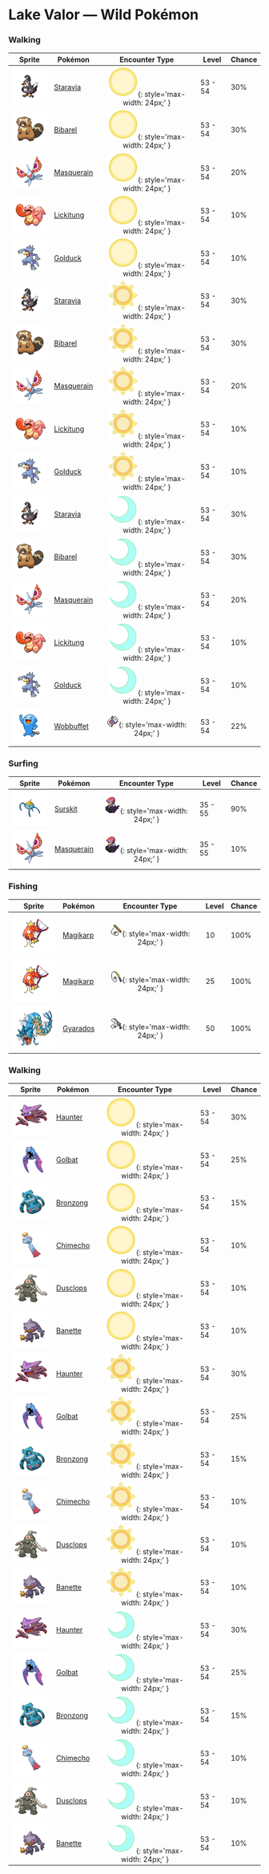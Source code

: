 # Lake Valor — Wild Pokémon

### Walking

| Sprite | Pokémon | Encounter Type | Level | Chance |
|:------:|---------|:--------------:|-------|--------|
| ![Staravia](../../assets/sprites/staravia/front.gif "Staravia: Recognizing their own weakness, they always live in a group. When alone, a STARAVIA cries noisily.") | [Staravia](../../pokemon/staravia.md/) | ![Morning](../../assets/encounter_types/morning.png "Morning"){: style='max-width: 24px;' } | 53 - 54 | 30% |
| ![Bibarel](../../assets/sprites/bibarel/front.gif "Bibarel: A river dammed by BIBAREL will never overflow its banks, which is appreciated by people nearby.") | [Bibarel](../../pokemon/bibarel.md/) | ![Morning](../../assets/encounter_types/morning.png "Morning"){: style='max-width: 24px;' } | 53 - 54 | 30% |
| ![Masquerain](../../assets/sprites/masquerain/front.gif "Masquerain: Its antennae have eye patterns on them. Its four wings enable it to hover and fly in any direction.") | [Masquerain](../../pokemon/masquerain.md/) | ![Morning](../../assets/encounter_types/morning.png "Morning"){: style='max-width: 24px;' } | 53 - 54 | 20% |
| ![Lickitung](../../assets/sprites/lickitung/front.gif "Lickitung: When it extends its over-six-foot- long tongue, its tail quivers. There is a possibility they are connected.") | [Lickitung](../../pokemon/lickitung.md/) | ![Morning](../../assets/encounter_types/morning.png "Morning"){: style='max-width: 24px;' } | 53 - 54 | 10% |
| ![Golduck](../../assets/sprites/golduck/front.gif "Golduck: It is seen swimming dynamically and elegantly using its well-developed limbs and flippers.") | [Golduck](../../pokemon/golduck.md/) | ![Morning](../../assets/encounter_types/morning.png "Morning"){: style='max-width: 24px;' } | 53 - 54 | 10% |
| ![Staravia](../../assets/sprites/staravia/front.gif "Staravia: Recognizing their own weakness, they always live in a group. When alone, a STARAVIA cries noisily.") | [Staravia](../../pokemon/staravia.md/) | ![Day](../../assets/encounter_types/day.png "Day"){: style='max-width: 24px;' } | 53 - 54 | 30% |
| ![Bibarel](../../assets/sprites/bibarel/front.gif "Bibarel: A river dammed by BIBAREL will never overflow its banks, which is appreciated by people nearby.") | [Bibarel](../../pokemon/bibarel.md/) | ![Day](../../assets/encounter_types/day.png "Day"){: style='max-width: 24px;' } | 53 - 54 | 30% |
| ![Masquerain](../../assets/sprites/masquerain/front.gif "Masquerain: Its antennae have eye patterns on them. Its four wings enable it to hover and fly in any direction.") | [Masquerain](../../pokemon/masquerain.md/) | ![Day](../../assets/encounter_types/day.png "Day"){: style='max-width: 24px;' } | 53 - 54 | 20% |
| ![Lickitung](../../assets/sprites/lickitung/front.gif "Lickitung: When it extends its over-six-foot- long tongue, its tail quivers. There is a possibility they are connected.") | [Lickitung](../../pokemon/lickitung.md/) | ![Day](../../assets/encounter_types/day.png "Day"){: style='max-width: 24px;' } | 53 - 54 | 10% |
| ![Golduck](../../assets/sprites/golduck/front.gif "Golduck: It is seen swimming dynamically and elegantly using its well-developed limbs and flippers.") | [Golduck](../../pokemon/golduck.md/) | ![Day](../../assets/encounter_types/day.png "Day"){: style='max-width: 24px;' } | 53 - 54 | 10% |
| ![Staravia](../../assets/sprites/staravia/front.gif "Staravia: Recognizing their own weakness, they always live in a group. When alone, a STARAVIA cries noisily.") | [Staravia](../../pokemon/staravia.md/) | ![Night](../../assets/encounter_types/night.png "Night"){: style='max-width: 24px;' } | 53 - 54 | 30% |
| ![Bibarel](../../assets/sprites/bibarel/front.gif "Bibarel: A river dammed by BIBAREL will never overflow its banks, which is appreciated by people nearby.") | [Bibarel](../../pokemon/bibarel.md/) | ![Night](../../assets/encounter_types/night.png "Night"){: style='max-width: 24px;' } | 53 - 54 | 30% |
| ![Masquerain](../../assets/sprites/masquerain/front.gif "Masquerain: Its antennae have eye patterns on them. Its four wings enable it to hover and fly in any direction.") | [Masquerain](../../pokemon/masquerain.md/) | ![Night](../../assets/encounter_types/night.png "Night"){: style='max-width: 24px;' } | 53 - 54 | 20% |
| ![Lickitung](../../assets/sprites/lickitung/front.gif "Lickitung: When it extends its over-six-foot- long tongue, its tail quivers. There is a possibility they are connected.") | [Lickitung](../../pokemon/lickitung.md/) | ![Night](../../assets/encounter_types/night.png "Night"){: style='max-width: 24px;' } | 53 - 54 | 10% |
| ![Golduck](../../assets/sprites/golduck/front.gif "Golduck: It is seen swimming dynamically and elegantly using its well-developed limbs and flippers.") | [Golduck](../../pokemon/golduck.md/) | ![Night](../../assets/encounter_types/night.png "Night"){: style='max-width: 24px;' } | 53 - 54 | 10% |
| ![Wobbuffet](../../assets/sprites/wobbuffet/front.gif "Wobbuffet: It desperately tries to keep its black tail hidden. It is said to be proof the tail hides a secret.") | [Wobbuffet](../../pokemon/wobbuffet.md/) | ![Poké Radar](../../assets/encounter_types/poke_radar.png "Poké Radar"){: style='max-width: 24px;' } | 53 - 54 | 22% |

### Surfing

| Sprite | Pokémon | Encounter Type | Level | Chance |
|:------:|---------|:--------------:|-------|--------|
| ![Surskit](../../assets/sprites/surskit/front.gif "Surskit: It appears as if it is skating on water. It draws prey with a sweet scent from the tip of its head.") | [Surskit](../../pokemon/surskit.md/) | ![Surf](../../assets/encounter_types/surf.png "Surf"){: style='max-width: 24px;' } | 35 - 55 | 90% |
| ![Masquerain](../../assets/sprites/masquerain/front.gif "Masquerain: Its antennae have eye patterns on them. Its four wings enable it to hover and fly in any direction.") | [Masquerain](../../pokemon/masquerain.md/) | ![Surf](../../assets/encounter_types/surf.png "Surf"){: style='max-width: 24px;' } | 35 - 55 | 10% |

### Fishing

| Sprite | Pokémon | Encounter Type | Level | Chance |
|:------:|---------|:--------------:|-------|--------|
| ![Magikarp](../../assets/sprites/magikarp/front.gif "Magikarp: A MAGIKARP living for many years can leap a mountain using Splash. The move remains useless, though.") | [Magikarp](../../pokemon/magikarp.md/) | ![Old Rod](../../assets/encounter_types/old_rod.png "Old Rod"){: style='max-width: 24px;' } | 10 | 100% |
| ![Magikarp](../../assets/sprites/magikarp/front.gif "Magikarp: A MAGIKARP living for many years can leap a mountain using Splash. The move remains useless, though.") | [Magikarp](../../pokemon/magikarp.md/) | ![Good Rod](../../assets/encounter_types/good_rod.png "Good Rod"){: style='max-width: 24px;' } | 25 | 100% |
| ![Gyarados](../../assets/sprites/gyarados/front.gif "Gyarados: Once it begins to rampage, a GYARADOS will burn everything down, even in a harsh storm.") | [Gyarados](../../pokemon/gyarados.md/) | ![Super Rod](../../assets/encounter_types/super_rod.png "Super Rod"){: style='max-width: 24px;' } | 50 | 100% |

### Walking

| Sprite | Pokémon | Encounter Type | Level | Chance |
|:------:|---------|:--------------:|-------|--------|
| ![Haunter](../../assets/sprites/haunter/front.gif "Haunter: It likes to lurk in the dark and tap shoulders with a gaseous hand. Its touch causes endless shuddering.") | [Haunter](../../pokemon/haunter.md/) | ![Morning](../../assets/encounter_types/morning.png "Morning"){: style='max-width: 24px;' } | 53 - 54 | 30% |
| ![Golbat](../../assets/sprites/golbat/front.gif "Golbat: Its sharp fangs puncture the toughest of hides and have small holes for greedily sucking blood.") | [Golbat](../../pokemon/golbat.md/) | ![Morning](../../assets/encounter_types/morning.png "Morning"){: style='max-width: 24px;' } | 53 - 54 | 25% |
| ![Bronzong](../../assets/sprites/bronzong/front.gif "Bronzong: It brought rains by opening portals to another world. It was revered as a bringer of plentiful harvests.") | [Bronzong](../../pokemon/bronzong.md/) | ![Morning](../../assets/encounter_types/morning.png "Morning"){: style='max-width: 24px;' } | 53 - 54 | 15% |
| ![Chimecho](../../assets/sprites/chimecho/front.gif "Chimecho: Its cries echo inside its hollow body to emerge as beautiful notes for startling and repelling foes.") | [Chimecho](../../pokemon/chimecho.md/) | ![Morning](../../assets/encounter_types/morning.png "Morning"){: style='max-width: 24px;' } | 53 - 54 | 10% |
| ![Dusclops](../../assets/sprites/dusclops/front.gif "Dusclops: It seeks drifting will-o’-the-wisps and sucks them into its empty body. What happens inside is a mystery.") | [Dusclops](../../pokemon/dusclops.md/) | ![Morning](../../assets/encounter_types/morning.png "Morning"){: style='max-width: 24px;' } | 53 - 54 | 10% |
| ![Banette](../../assets/sprites/banette/front.gif "Banette: A doll that became a Pokémon over its grudge from being junked. It seeks the child that disowned it.") | [Banette](../../pokemon/banette.md/) | ![Morning](../../assets/encounter_types/morning.png "Morning"){: style='max-width: 24px;' } | 53 - 54 | 10% |
| ![Haunter](../../assets/sprites/haunter/front.gif "Haunter: It likes to lurk in the dark and tap shoulders with a gaseous hand. Its touch causes endless shuddering.") | [Haunter](../../pokemon/haunter.md/) | ![Day](../../assets/encounter_types/day.png "Day"){: style='max-width: 24px;' } | 53 - 54 | 30% |
| ![Golbat](../../assets/sprites/golbat/front.gif "Golbat: Its sharp fangs puncture the toughest of hides and have small holes for greedily sucking blood.") | [Golbat](../../pokemon/golbat.md/) | ![Day](../../assets/encounter_types/day.png "Day"){: style='max-width: 24px;' } | 53 - 54 | 25% |
| ![Bronzong](../../assets/sprites/bronzong/front.gif "Bronzong: It brought rains by opening portals to another world. It was revered as a bringer of plentiful harvests.") | [Bronzong](../../pokemon/bronzong.md/) | ![Day](../../assets/encounter_types/day.png "Day"){: style='max-width: 24px;' } | 53 - 54 | 15% |
| ![Chimecho](../../assets/sprites/chimecho/front.gif "Chimecho: Its cries echo inside its hollow body to emerge as beautiful notes for startling and repelling foes.") | [Chimecho](../../pokemon/chimecho.md/) | ![Day](../../assets/encounter_types/day.png "Day"){: style='max-width: 24px;' } | 53 - 54 | 10% |
| ![Dusclops](../../assets/sprites/dusclops/front.gif "Dusclops: It seeks drifting will-o’-the-wisps and sucks them into its empty body. What happens inside is a mystery.") | [Dusclops](../../pokemon/dusclops.md/) | ![Day](../../assets/encounter_types/day.png "Day"){: style='max-width: 24px;' } | 53 - 54 | 10% |
| ![Banette](../../assets/sprites/banette/front.gif "Banette: A doll that became a Pokémon over its grudge from being junked. It seeks the child that disowned it.") | [Banette](../../pokemon/banette.md/) | ![Day](../../assets/encounter_types/day.png "Day"){: style='max-width: 24px;' } | 53 - 54 | 10% |
| ![Haunter](../../assets/sprites/haunter/front.gif "Haunter: It likes to lurk in the dark and tap shoulders with a gaseous hand. Its touch causes endless shuddering.") | [Haunter](../../pokemon/haunter.md/) | ![Night](../../assets/encounter_types/night.png "Night"){: style='max-width: 24px;' } | 53 - 54 | 30% |
| ![Golbat](../../assets/sprites/golbat/front.gif "Golbat: Its sharp fangs puncture the toughest of hides and have small holes for greedily sucking blood.") | [Golbat](../../pokemon/golbat.md/) | ![Night](../../assets/encounter_types/night.png "Night"){: style='max-width: 24px;' } | 53 - 54 | 25% |
| ![Bronzong](../../assets/sprites/bronzong/front.gif "Bronzong: It brought rains by opening portals to another world. It was revered as a bringer of plentiful harvests.") | [Bronzong](../../pokemon/bronzong.md/) | ![Night](../../assets/encounter_types/night.png "Night"){: style='max-width: 24px;' } | 53 - 54 | 15% |
| ![Chimecho](../../assets/sprites/chimecho/front.gif "Chimecho: Its cries echo inside its hollow body to emerge as beautiful notes for startling and repelling foes.") | [Chimecho](../../pokemon/chimecho.md/) | ![Night](../../assets/encounter_types/night.png "Night"){: style='max-width: 24px;' } | 53 - 54 | 10% |
| ![Dusclops](../../assets/sprites/dusclops/front.gif "Dusclops: It seeks drifting will-o’-the-wisps and sucks them into its empty body. What happens inside is a mystery.") | [Dusclops](../../pokemon/dusclops.md/) | ![Night](../../assets/encounter_types/night.png "Night"){: style='max-width: 24px;' } | 53 - 54 | 10% |
| ![Banette](../../assets/sprites/banette/front.gif "Banette: A doll that became a Pokémon over its grudge from being junked. It seeks the child that disowned it.") | [Banette](../../pokemon/banette.md/) | ![Night](../../assets/encounter_types/night.png "Night"){: style='max-width: 24px;' } | 53 - 54 | 10% |

